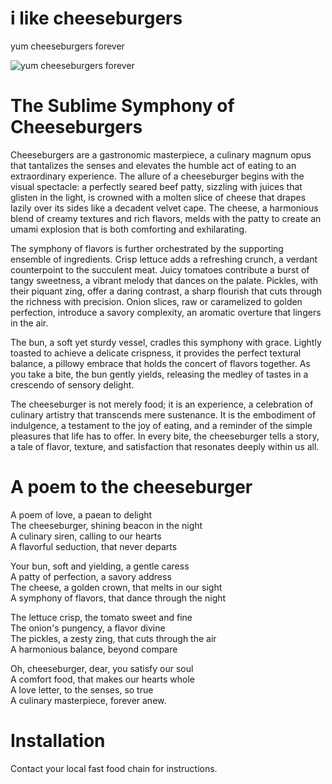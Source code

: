 # i like cheeseburgers
yum cheeseburgers forever

![yum cheeseburgers forever](https://tse4.mm.bing.net/th/id/OIP.HapQpzyJ2KOnyUyXbJiRbwHaFt?rs=1&pid=ImgDetMain&cb=idpwebp1&o=7&rm=3)

# The Sublime Symphony of Cheeseburgers

Cheeseburgers are a gastronomic masterpiece, a culinary magnum opus that tantalizes the senses and elevates the humble act of eating to an extraordinary experience. The allure of a cheeseburger begins with the visual spectacle: a perfectly seared beef patty, sizzling with juices that glisten in the light, is crowned with a molten slice of cheese that drapes lazily over its sides like a decadent velvet cape. The cheese, a harmonious blend of creamy textures and rich flavors, melds with the patty to create an umami explosion that is both comforting and exhilarating.

The symphony of flavors is further orchestrated by the supporting ensemble of ingredients. Crisp lettuce adds a refreshing crunch, a verdant counterpoint to the succulent meat. Juicy tomatoes contribute a burst of tangy sweetness, a vibrant melody that dances on the palate. Pickles, with their piquant zing, offer a daring contrast, a sharp flourish that cuts through the richness with precision. Onion slices, raw or caramelized to golden perfection, introduce a savory complexity, an aromatic overture that lingers in the air.

The bun, a soft yet sturdy vessel, cradles this symphony with grace. Lightly toasted to achieve a delicate crispness, it provides the perfect textural balance, a pillowy embrace that holds the concert of flavors together. As you take a bite, the bun gently yields, releasing the medley of tastes in a crescendo of sensory delight.

The cheeseburger is not merely food; it is an experience, a celebration of culinary artistry that transcends mere sustenance. It is the embodiment of indulgence, a testament to the joy of eating, and a reminder of the simple pleasures that life has to offer. In every bite, the cheeseburger tells a story, a tale of flavor, texture, and satisfaction that resonates deeply within us all.

# A poem to the cheeseburger

A poem of love, a paean to delight  
The cheeseburger, shining beacon in the night  
A culinary siren, calling to our hearts  
A flavorful seduction, that never departs  

Your bun, soft and yielding, a gentle caress  
A patty of perfection, a savory address  
The cheese, a golden crown, that melts in our sight  
A symphony of flavors, that dance through the night  

The lettuce crisp, the tomato sweet and fine  
The onion's pungency, a flavor divine  
The pickles, a zesty zing, that cuts through the air  
A harmonious balance, beyond compare  

Oh, cheeseburger, dear, you satisfy our soul  
A comfort food, that makes our hearts whole  
A love letter, to the senses, so true  
A culinary masterpiece, forever anew.  

# Installation
Contact your local fast food chain for instructions.
